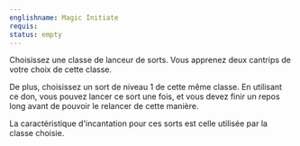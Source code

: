 ```yaml
---
englishname: Magic Initiate
requis:
status: empty
---
```

Choisissez une classe de lanceur de sorts. Vous apprenez deux cantrips de votre choix de cette classe.

De plus, choisissez un sort de niveau 1 de cette même classe. En utilisant ce don, vous pouvez lancer ce sort une fois, et vous devez finir un repos long avant de pouvoir le relancer de cette manière.

La caractéristique d'incantation pour ces sorts est celle utilisée par la classe choisie.
